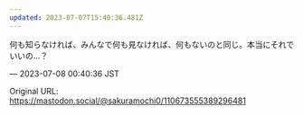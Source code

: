 ```yaml
---
updated: 2023-07-07T15:40:36.481Z
---
```


<p>何も知らなければ、みんなで何も見なければ、何もないのと同じ。本当にそれでいいの…？</p>

&mdash; 2023-07-08 00:40:36 JST

Original URL: https://mastodon.social/@sakuramochi0/110673555389296481
